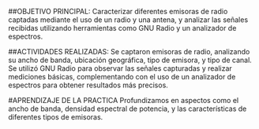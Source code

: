 ##OBJETIVO PRINCIPAL:
Caracterizar diferentes emisoras de radio captadas mediante el uso de un radio y una antena, y analizar las señales recibidas utilizando herramientas como GNU Radio y un analizador de espectros.

##ACTIVIDADES REALIZADAS: 
Se captaron emisoras de radio, analizando su ancho de banda, ubicación geográfica, tipo de emisora, y tipo de canal.
Se utilizó GNU Radio para observar las señales capturadas y realizar mediciones básicas, complementando con el uso de un analizador de espectros para obtener resultados más precisos.

#APRENDIZAJE DE LA PRACTICA 
Profundizamos en aspectos como el ancho de banda, densidad espectral de potencia, y las características de diferentes tipos de emisoras.


